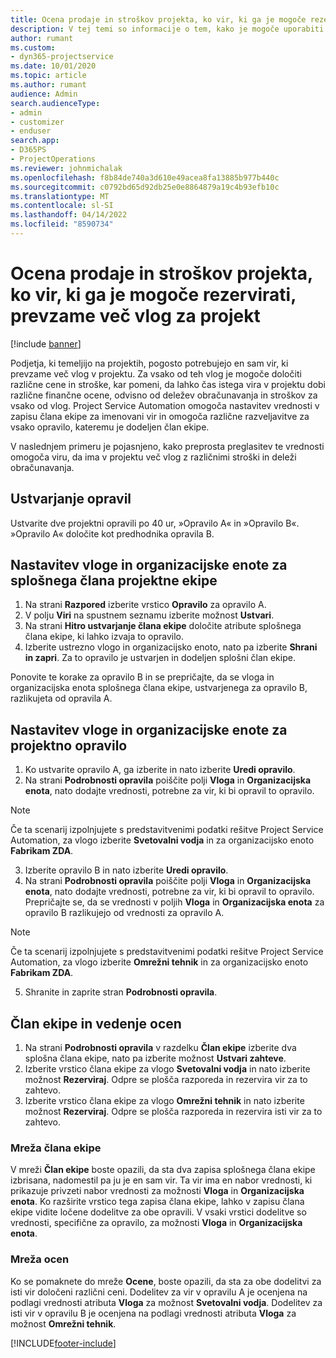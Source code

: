```yaml
---
title: Ocena prodaje in stroškov projekta, ko vir, ki ga je mogoče rezervirati, prevzame več vlog za projekt
description: V tej temi so informacije o tem, kako je mogoče uporabiti cenovne razsežnosti za podporo določanja cen in stroškov za vir, ki prevzame več vlog v projektu.
author: rumant
ms.custom:
- dyn365-projectservice
ms.date: 10/01/2020
ms.topic: article
ms.author: rumant
audience: Admin
search.audienceType:
- admin
- customizer
- enduser
search.app:
- D365PS
- ProjectOperations
ms.reviewer: johnmichalak
ms.openlocfilehash: f8b84de740a3d610e49acea8fa13885b977b440c
ms.sourcegitcommit: c0792bd65d92db25e0e8864879a19c4b93efb10c
ms.translationtype: MT
ms.contentlocale: sl-SI
ms.lasthandoff: 04/14/2022
ms.locfileid: "8590734"
---
```

# <a name="estimate-project-sales-and-costs-when-a-bookable-resource-fills-multiple-roles-for-a-project"></a>Ocena prodaje in stroškov projekta, ko vir, ki ga je mogoče rezervirati, prevzame več vlog za projekt 

[!include [banner](../includes/psa-now-project-operations.md)]

Podjetja, ki temeljijo na projektih, pogosto potrebujejo en sam vir, ki prevzame več vlog v projektu. Za vsako od teh vlog je mogoče določiti različne cene in stroške, kar pomeni, da lahko čas istega vira v projektu dobi različne finančne ocene, odvisno od deležev obračunavanja in stroškov za vsako od vlog. Project Service Automation omogoča nastavitev vrednosti v zapisu člana ekipe za imenovani vir in omogoča različne razveljavitve za vsako opravilo, kateremu je dodeljen član ekipe.

V naslednjem primeru je pojasnjeno, kako preprosta preglasitev te vrednosti omogoča viru, da ima v projektu več vlog z različnimi stroški in deleži obračunavanja.

## <a name="create-tasks"></a>Ustvarjanje opravil
Ustvarite dve projektni opravili po 40 ur, »Opravilo A« in »Opravilo B«. »Opravilo A« določite kot predhodnika opravila B.

## <a name="set-up-role-and-organization-unit-for-a-generic-project-team-member"></a>Nastavitev vloge in organizacijske enote za splošnega člana projektne ekipe

1. Na strani **Razpored** izberite vrstico **Opravilo** za opravilo A. 
2. V polju **Viri** na spustnem seznamu izberite možnost **Ustvari**.
3. Na strani **Hitro ustvarjanje člana ekipe** določite atribute splošnega člana ekipe, ki lahko izvaja to opravilo.
4. Izberite ustrezno vlogo in organizacijsko enoto, nato pa izberite **Shrani in zapri**. Za to opravilo je ustvarjen in dodeljen splošni član ekipe. 

Ponovite te korake za opravilo B in se prepričajte, da se vloga in organizacijska enota splošnega člana ekipe, ustvarjenega za opravilo B, razlikujeta od opravila A. 

## <a name="set-up-role-and-organization-unit-for-a-project-task"></a>Nastavitev vloge in organizacijske enote za projektno opravilo

1. Ko ustvarite opravilo A, ga izberite in nato izberite **Uredi opravilo**.
2. Na strani **Podrobnosti opravila** poiščite polji **Vloga** in **Organizacijska enota**, nato dodajte vrednosti, potrebne za vir, ki bi opravil to opravilo. 

  > [!NOTE]
  > Če ta scenarij izpolnjujete s predstavitvenimi podatki rešitve Project Service Automation, za vlogo izberite **Svetovalni vodja** in za organizacijsko enoto **Fabrikam ZDA**.

3. Izberite opravilo B in nato izberite **Uredi opravilo**.
4. Na strani **Podrobnosti opravila** poiščite polji **Vloga** in **Organizacijska enota**, nato dodajte vrednosti, potrebne za vir, ki bi opravil to opravilo. Prepričajte se, da se vrednosti v poljih **Vloga** in **Organizacijska enota** za opravilo B razlikujejo od vrednosti za opravilo A. 

  > [!NOTE]
  > Če ta scenarij izpolnjujete s predstavitvenimi podatki rešitve Project Service Automation, za vlogo izberite **Omrežni tehnik** in za organizacijsko enoto **Fabrikam ZDA**.

5. Shranite in zaprite stran **Podrobnosti opravila**. 

## <a name="team-member-and-estimates-behavior"></a>Član ekipe in vedenje ocen 

1. Na strani **Podrobnosti opravila** v razdelku **Član ekipe** izberite dva splošna člana ekipe, nato pa izberite možnost **Ustvari zahteve**. 
2. Izberite vrstico člana ekipe za vlogo **Svetovalni vodja** in nato izberite možnost **Rezerviraj**. Odpre se plošča razporeda in rezervira vir za to zahtevo.
3. Izberite vrstico člana ekipe za vlogo **Omrežni tehnik** in nato izberite možnost **Rezerviraj**. Odpre se plošča razporeda in rezervira isti vir za to zahtevo.

### <a name="team-member-grid"></a>Mreža člana ekipe 
V mreži **Član ekipe** boste opazili, da sta dva zapisa splošnega člana ekipe izbrisana, nadomestil pa ju je en sam vir. Ta vir ima en nabor vrednosti, ki prikazuje privzeti nabor vrednosti za možnosti **Vloga** in **Organizacijska enota**.
Ko razširite vrstico tega zapisa člana ekipe, lahko v zapisu člana ekipe vidite ločene dodelitve za obe opravili. V vsaki vrstici dodelitve so vrednosti, specifične za opravilo, za možnosti **Vloga** in **Organizacijska enota**. 

### <a name="estimates-grid"></a>Mreža ocen 
Ko se pomaknete do mreže **Ocene**, boste opazili, da sta za obe dodelitvi za isti vir določeni različni ceni.
Dodelitev za vir v opravilu A je ocenjena na podlagi vrednosti atributa **Vloga** za možnost **Svetovalni vodja**. Dodelitev za isti vir v opravilu B je ocenjena na podlagi vrednosti atributa **Vloga** za možnost **Omrežni tehnik**.



[!INCLUDE[footer-include](../includes/footer-banner.md)]
